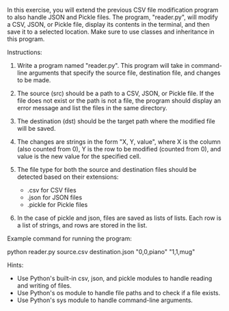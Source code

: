 In this exercise, you will extend the previous CSV file modification program to also handle JSON and Pickle files. The program, "reader.py", will modify a CSV, JSON, or Pickle file, display its contents in the terminal, and then save it to a selected location. Make sure to use classes and inheritance in this program.

Instructions:

1. Write a program named "reader.py". This program will take in command-line arguments that specify the source file, destination file, and changes to be made.

2. The source (src) should be a path to a CSV, JSON, or Pickle file. If the file does not exist or the path is not a file, the program should display an error message and list the files in the same directory.

3. The destination (dst) should be the target path where the modified file will be saved.

4. The changes are strings in the form "X, Y, value", where X is the column (also counted from 0), Y is the row to be modified (counted from 0), and value is the new value for the specified cell.

5. The file type for both the source and destination files should be detected based on their extensions:
   - .csv for CSV files
   - .json for JSON files
   - .pickle for Pickle files

6. In the case of pickle and json, files are saved as lists of lists. Each row is a list of strings, and rows are stored in the list.

Example command for running the program:

python reader.py source.csv destination.json "0,0,piano" "1,1,mug"

Hints:

- Use Python's built-in csv, json, and pickle modules to handle reading and writing of files.
- Use Python's os module to handle file paths and to check if a file exists.
- Use Python's sys module to handle command-line arguments.
